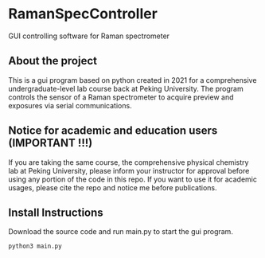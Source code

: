 # RamanSpecController
GUI controlling software for Raman spectrometer

## About the project

This is a gui program based on python created in 2021 for a comprehensive undergraduate-level lab course back at Peking University. The program controls the sensor of a Raman spectrometer to acquire preview and exposures via serial communications.

## Notice for academic and education users (IMPORTANT !!!)

If you are taking the same course, the comprehensive physical chemistry lab at Peking University, please inform your instructor for approval before using any portion of the code in this repo. If you want to use it for academic usages, please cite the repo and notice me before publications. 

## Install Instructions

Download the source code and run main.py to start the gui program.

```
python3 main.py
```
